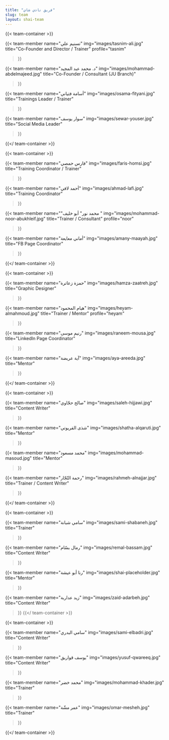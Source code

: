 ```yaml
---
title: "فريق نادي شاي"
slug: team
layout: shai-team
---
```


{{< team-container >}}

{{< team-member
    name="تسنيم علي"
    img="images/tasnim-ali.jpg"
    title="Co-Founder and Director / Trainer"
    profile="tasnim"
>}}

{{< team-member
    name="د. محمد عبد المجيد"
    img="images/mohammad-abdelmajeed.jpg"
    title="Co-Founder / Consultant (JU Branch)"
>}}

{{< team-member
    name="أسامة فتياني"
    img="images/osama-fityani.jpg"
    title="Trainings Leader / Trainer"
>}}

{{< team-member
    name="سوار يوسف"
    img="images/sewar-youser.jpg"
    title="Social Media Leader"
>}}

{{</ team-container >}}



{{< team-container >}}

{{< team-member
    name="فارس حمصي"
    img="images/faris-homsi.jpg"
    title="Training Coordinator / Trainer"
>}}

{{< team-member
    name="أحمد لافي"
    img="images/ahmad-lafi.jpg"
    title="Training Coordinator"
>}}

{{< team-member
    name="\"محمد نور\" أبو خليف "
    img="images/mohammad-noor-abukhleif.jpg"
    title="Trainer / Consultant"
    profile="noor"
>}}

{{< team-member
    name="أماني معايعة"
    img="images/amany-maayah.jpg"
    title="FB Page Coordinator"
>}}

{{</ team-container >}}



{{< team-container >}}

{{< team-member
    name="حمزة زعاترة"
    img="images/hamza-zaatreh.jpg"
    title="Graphic Designer"
>}}

{{< team-member
    name="هيام المحمود"
    img="images/heyam-almahmoud.jpg"
    title="Trainer / Mentor"
    profile="heyam"
>}}

{{< team-member
    name="رنيم موسى"
    img="images/raneem-mousa.jpg"
    title="LinkedIn Page Coordinator"
>}}

{{< team-member
    name="آية عريضة"
    img="images/aya-areeda.jpg"
    title="Mentor"
>}}

{{</ team-container >}}



{{< team-container >}}

{{< team-member
    name="صالح حجّاوي"
    img="images/saleh-hijjawi.jpg"
    title="Content Writer"
>}}

{{< team-member
    name="شذى القريوتي"
    img="images/shatha-alqaruti.jpg"
    title="Mentor"
>}}


{{< team-member
    name="محمد مسعود"
    img="images/mohammad-masoud.jpg"
    title="Mentor"
>}}

{{< team-member
    name="رحمة النّجّار"
    img="images/rahmeh-alnajjar.jpg"
    title="Trainer / Content Writer"
>}}

{{</ team-container >}}



{{< team-container >}}

{{< team-member
    name="سامي شبانة"
    img="images/sami-shabaneh.jpg"
    title="Trainer"
>}}

{{< team-member
    name="رمال بسّام"
    img="images/remal-bassam.jpg"
    title="Content Writer"
>}}

{{< team-member
    name="رنا أبو عيشة"
    img="images/shai-placeholder.jpg"
    title="Mentor"
>}}

{{< team-member
    name="زيد عداربة"
    img="images/zaid-adarbeh.jpg"
    title="Content Writer"
>}}
{{</ team-container >}}



{{< team-container >}}

{{< team-member
    name="سامي البدري"
    img="images/sami-elbadri.jpg"
    title="Content Writer"
>}}

{{< team-member
    name="يوسف قواريق"
    img="images/yusuf-qwareeq.jpg"
    title="Content Writer"
>}}

{{< team-member
    name="محمد خضر"
    img="images/mohammad-khader.jpg"
    title="Trainer"
>}}

{{< team-member
    name="عمر مشّة"
    img="images/omar-mesheh.jpg"
    title="Trainer"
>}}

{{</ team-container >}}
